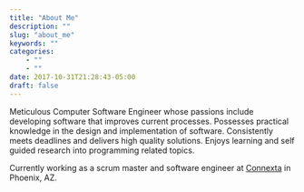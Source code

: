 ```yaml
---
title: "About Me"
description: ""
slug: "about_me"
keywords: ""
categories: 
    - ""
    - ""
date: 2017-10-31T21:28:43-05:00
draft: false
---
```


Meticulous Computer Software Engineer whose passions include developing software that improves current processes.
Possesses practical knowledge in the design and implementation of software. Consistently meets deadlines and delivers
high quality solutions. Enjoys learning and self guided research into programming related topics.

Currently working as a scrum master and software engineer at [Connexta](https://connexta.com) in Phoenix, AZ.
